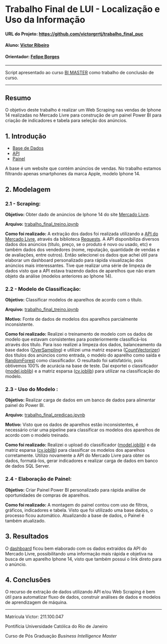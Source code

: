<!-- antes de enviar a versão final, solicitamos que todos os comentários, colocados para orientação ao aluno, sejam removidos do arquivo -->
# Trabalho Final de LUI - Localização e Uso da Informação

#### URL do Projeto: https://github.com/victorgrrtj/trabalho_final_puc
#### Aluno: [Victor Ribeiro](https://github.com/victorgrrtj)
#### Orientador: [Felipe Borges](https://github.com/link_do_github)

---

Script apresentado ao curso [BI MASTER](https://ica.puc-rio.ai/bi-master) como trabalho de conclusão de curso.

---

## Resumo

<!-- trocar o texto abaixo pelo resumo do trabalho, em português -->

O objetivo deste trabalho é realizar um Web Scraping nas vendas de Iphone 14 realizadas no Mercado Livre para construção de um painel Power BI para criação de indicadores e tabela para seleção dos anúncios.

## 1. Introdução

- [Base de Dados](https://lista.mercadolivre.com.br/iphone-14#D[A:iphone%2014])
- [API](https://api.mercadolibre.com/sites/MLB/search?q=Iphone%2014&offset=0)
- [Painel](https://app.powerbi.com/view?r=eyJrIjoiNDkyOGZlODAtNThmMy00MjYxLWI1ZWQtZGQ4YTczM2U0N2FkIiwidCI6ImYxYWU0NGY0LWUzYmEtNDViMC05ZGJhLWNkNGU1ZTZlMGZlNCJ9)

A base é um website que contém anúncios de vendas. No trabalho estamos filtrando apenas smartphones da marca Apple, modelo Iphone 14.

## 2. Modelagem

### 2.1 - Scraping:
**Objetivo:** Obter dado de anúncios de Iphone 14 do site [Mercado Livre](https://lista.mercadolivre.com.br/iphone-14#D%5BA:iphone%2014%5D).

**Arquivo:** [trabalho_final_treino.ipynb](https://github.com/victorgrrtj/trabalho_final_puc/blob/main/trabalho_final_treino.ipynb)

**Como foi realizado:**
A extração dos dados foi realizada utilizando a [API do Mercado Livre](https://api.mercadolibre.com/sites/MLB/search?q=Iphone%2014&offset=0), através da biblioteca [Requests](https://requests.readthedocs.io/en/latest/). A API disponibiliza diversos dados dos anúncios (título, preço, se o produto é novo ou usado, etc) e também dados dos vendedores (nome, reputação, quantidade de vendas e de avaliações, entre outros). Então selecionei os dados que achei útil para elaborar um dashboard personalizado para rápida visualização dos anúncios mais interessantes.
Tive que realizar uma série de limpeza de dados visto que a API estava trazendo dados de aparelhos que não eram objeto da análise (modelos anteriores ao Iphone 14).

### 2.2 - Modelo de Classificação:
**Objetivo:** Classificar modelos de aparelhos de acordo com o título.

**Arquivo:** [trabalho_final_treino.ipynb](https://github.com/victorgrrtj/trabalho_final_puc/blob/main/trabalho_final_treino.ipynb)

**Motivo:** Fonte de dados de modelos dos aparelhos parcialmente inconsistente.

**Como foi realizado:**
Realizei o treinamento de modelo com os dados de modelo que estavam consistentes para posteriormente classificá-los através dos título. Para isso realizei a limpeza dos dados, balanceamento da base dados ([OverSampling](https://imbalanced-learn.org/stable/references/generated/imblearn.over_sampling.RandomOverSampler.html#imblearn.over_sampling.RandomOverSampler)) e utilizei uma matriz esparsa ([CountVectorizer](https://scikit-learn.org/stable/modules/generated/sklearn.feature_extraction.text.CountVectorizer.html)) dos títulos dos anúncios como entrada, o modelo do aparelho como saída e [RandomForest](https://scikit-learn.org/stable/modules/generated/sklearn.ensemble.RandomForestClassifier.html) como classificador. O resultado foi satisfatório, pois obtivemos 100% de acurácia na base de teste. Daí exportei o classificador ([model.joblib](https://github.com/victorgrrtj/trabalho_final_puc/blob/main/model.joblib)) e a matriz esparsa ([cv.joblib](https://github.com/victorgrrtj/trabalho_final_puc/blob/main/cv.joblib)) para utilizar na classificação do modelo.

### 2.3 - Uso do Modelo :
**Objetivo:** Realizar carga de dados em um banco de dados para alimentar painel do Power BI.

**Arquivo:** [trabalho_final_predicao.ipynb](https://github.com/victorgrrtj/trabalho_final_puc/blob/main/trabalho_final_predicao.ipynb)
 
**Motivo:** Visto que os dados de aparelhos estão inconsistentes, é necessário criar uma pipeline para classificar os modelos dos aparelhos de acordo com o modelo treinado.

**Como foi realizado:**
Realizei o upload do classificador ([model.joblib](https://github.com/victorgrrtj/trabalho_final_puc/blob/main/model.joblib)) e da matriz esparsa ([cv.joblib](https://github.com/victorgrrtj/trabalho_final_puc/blob/main/cv.joblib)) para classificar os modelos dos aparelhos corretamente. Utilizo novamente a API do Mercado Livre para obter os dados, formatá-los, gerar indicadores e realizar carga de dados em banco de dados SQL Server.

### 2.4 - Elaboração de Painel:
**Objetivo:** Criar Painel Power BI personalizado para rápida análise de oportunidades de compras de aparelhos.

**Como foi realizado:** A montagem do painel contou com uso de filtros, gráficos, indicadores e tabela. Visto que foi utilizado uma base dados, o processo ficou automático. Atualizando a base de dados, o Painel é também atualizado.

## 3. Resultados

O [dashboard](https://app.powerbi.com/view?r=eyJrIjoiNDkyOGZlODAtNThmMy00MjYxLWI1ZWQtZGQ4YTczM2U0N2FkIiwidCI6ImYxYWU0NGY0LWUzYmEtNDViMC05ZGJhLWNkNGU1ZTZlMGZlNCJ9) ficou bem elaborado com os dados extraídos da API do Mercado Livre, possibilitando uma informação mais rápida e objetiva na busca de um aparelho Iphone 14, visto que também possui o link direto para o anúncio.

## 4. Conclusões

O recurso de extração de dados utilizando API e/ou Web Scraping é bem útil para automatizar fluxo de dados, construir análises de dados e modelos de aprendizagem de máquina.

---

Matrícula Victor: 211.100.047

Pontifícia Universidade Católica do Rio de Janeiro

Curso de Pós Graduação *Business Intelligence Master*
